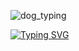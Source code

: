 
![dog_typing](https://github.com/user-attachments/assets/2f177b97-4ec3-4245-aa44-e46563682c9a)


[![Typing SVG](https://readme-typing-svg.demolab.com?font=Caveat&size=34&pause=1000&color=A52A2A&center=true&width=435&lines=Interested+in+On+Device+AI;Edge+AI+%C2%B7++Real-Time+%C2%B7++Lightweighting)](https://git.io/typing-svg)
